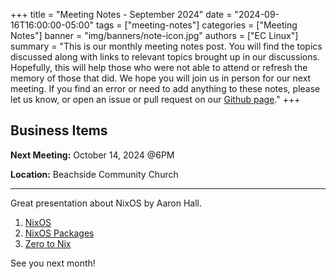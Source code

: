 +++
title = "Meeting Notes - September 2024"
date = "2024-09-16T16:00:00-05:00"
tags = ["meeting-notes"]
categories = ["Meeting Notes"]
banner = "img/banners/note-icon.jpg"
authors = ["EC Linux"]
summary = "This is our monthly meeting notes post. You will find the topics discussed along with links to relevant topics brought up in our discussions. Hopefully, this will help those who were not able to attend or refresh the memory of those that did. We hope you will join us in person for our next meeting. If you find an error or need to add anything to these notes, please let us know, or open an issue or pull request on our [Github page](https://github.com/brettrbarker/eclinux.org)."
+++
## Business Items

**Next Meeting:** October 14, 2024 @6PM

**Location:** Beachside Community Church

* * *

Great presentation about NixOS by Aaron Hall.

1. [NixOS](https://nixos.org/)
2. [NixOS Packages](https://search.nixos.org/packages)
3. [Zero to Nix](https://zero-to-nix.com/)

See you next month!
